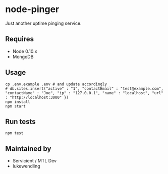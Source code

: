 node-pinger
===========

Just another uptime pinging service.

Requires
--------

- Node 0.10.x
- MongoDB

Usage
-----

```
cp .env.example .env # and update accordingly
# db.sites.insert("active" : "1", "contactEmail" : "test@example.com", "contactName" : "Joe", "ip" : "127.0.0.1", "name" : "localhost", "url" : "http://localhost:3000" })
npm install
npm start
```

Run tests
---------

```
npm test
```

Maintained by
-------------

- Servicient / MTL Dev
- lukewendling
